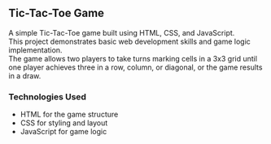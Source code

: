 ## Tic-Tac-Toe Game

A simple Tic-Tac-Toe game built using HTML, CSS, and JavaScript.  
This project demonstrates basic web development skills and game logic implementation.  
The game allows two players to take turns marking cells in a 3x3 grid until one player achieves three in a row, column, or diagonal, or the game results in a draw.



### Technologies Used
- HTML for the game structure
- CSS for styling and layout
- JavaScript for game logic
